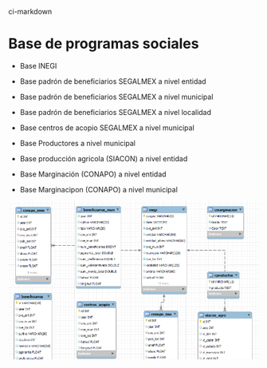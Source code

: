 ci-markdown


# Base de programas sociales



- Base INEGI 

- Base padrón de beneficiarios SEGALMEX a nivel entidad

- Base padrón de beneficiarios SEGALMEX a nivel municipal

- Base padrón de beneficiarios SEGALMEX a nivel localidad

- Base centros de acopio SEGALMEX a nivel municipal

- Base Productores a nivel municipal

- Base producción agricola (SIACON) a nivel entidad

- Base Marginación (CONAPO) a nivel entidad

- Base Marginacipon (CONAPO) a nivel municipal



![Alt text](relationship.png "MySQL")
